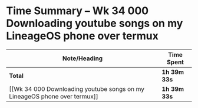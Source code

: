 # Time Summary – Wk 34 000 Downloading youtube songs on my LineageOS phone over termux

| Note/Heading | Time Spent |
|--------------|------------|
| **Total** | **1h 39m 33s** |
| [[Wk 34 000 Downloading youtube songs on my LineageOS phone over termux]] | **1h 39m 33s** |

